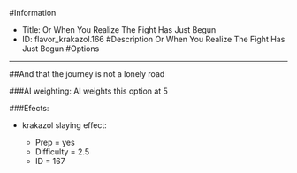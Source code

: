 #Information
 - Title: Or When You Realize The Fight Has Just Begun
 - ID: flavor_krakazol.166
#Description
Or When You Realize The Fight Has Just Begun
#Options

___
##And that the journey is not a lonely road

###AI weighting:
AI weights this option at 5


###Efects:<ul><li>krakazol slaying effect:</li><ul><li>Prep = yes</li><li>Difficulty = 2.5</li><li>ID = 167</li></ul></ul>
